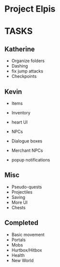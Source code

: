 
# Project Elpis

# TASKS

## Katherine
- Organize folders
- Dashing
- fix jump attacks
- Checkpoints

## Kevin
- Items
- Inventory

- heart UI
- NPCs
- Dialogue boxes
- Merchant NPCs
- popup notifications

## Misc
- Pseudo-quests
- Projectiles
- Saving
- More UI
- Chests

## Completed
- Basic movement
- Portals
- Mobs
- Hurtbox/Hitbox
- Health
- New World

